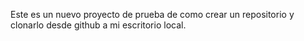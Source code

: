 Este es un nuevo proyecto de prueba de como crear un repositorio y clonarlo desde github a mi escritorio local.
